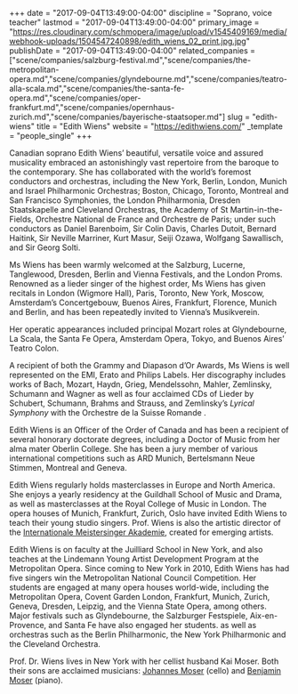 +++
date = "2017-09-04T13:49:00-04:00"
discipline = "Soprano, voice teacher"
lastmod = "2017-09-04T13:49:00-04:00"
primary_image = "https://res.cloudinary.com/schmopera/image/upload/v1545409169/media/webhook-uploads/1504547240898/edith_wiens_02_print.jpg.jpg"
publishDate = "2017-09-04T13:49:00-04:00"
related_companies = ["scene/companies/salzburg-festival.md","scene/companies/the-metropolitan-opera.md","scene/companies/glyndebourne.md","scene/companies/teatro-alla-scala.md","scene/companies/the-santa-fe-opera.md","scene/companies/oper-frankfurt.md","scene/companies/opernhaus-zurich.md","scene/companies/bayerische-staatsoper.md"]
slug = "edith-wiens"
title = "Edith Wiens"
website = "https://edithwiens.com/"
_template = "people_single"
+++

Canadian soprano Edith Wiens’ beautiful, versatile voice and assured musicality embraced an astonishingly vast repertoire from the baroque to the contemporary. She has collaborated with the world’s foremost conductors and orchestras, including the New York, Berlin, London, Munich and Israel Philharmonic Orchestras; Boston, Chicago, Toronto, Montreal and San Francisco Symphonies, the London Philharmonia, Dresden Staatskapelle and Cleveland Orchestras, the Academy of St Martin-in-the-Fields, Orchestre National de France and Orchestre de Paris; under such conductors as Daniel Barenboim, Sir Colin Davis, Charles Dutoit, Bernard Haitink, Sir Neville Marriner, Kurt Masur, Seiji Ozawa, Wolfgang Sawallisch, and Sir Georg Solti.

Ms Wiens has been warmly welcomed at the Salzburg, Lucerne, Tanglewood, Dresden, Berlin and Vienna Festivals, and the London Proms.    Renowned as a lieder singer of the highest order, Ms Wiens has given recitals in London (Wigmore Hall), Paris, Toronto, New York, Moscow, Amsterdam’s Concertgebouw, Buenos Aires, Frankfurt, Florence, Munich and Berlin, and has been repeatedly invited to Vienna’s Musikverein.

Her operatic appearances included principal Mozart roles at Glyndebourne, La Scala, the Santa Fe Opera, Amsterdam Opera, Tokyo, and Buenos Aires’ Teatro Colon.

 A recipient of both the Grammy and Diapason d’Or Awards, Ms Wiens is well represented on the EMI, Erato and Philips Labels. Her discography includes works of Bach, Mozart, Haydn, Grieg, Mendelssohn, Mahler, Zemlinsky, Schumann and Wagner as well as four acclaimed  CDs of Lieder by Schubert, Schumann, Brahms and Strauss, and Zemlinsky’s *Lyrical Symphony* with the Orchestre de la Suisse Romande .

Edith Wiens is an Officer of the Order of Canada and has been a recipient of several honorary doctorate degrees, including a Doctor of Music from her alma mater Oberlin College. She has been a jury member of various international competitions such as ARD Munich, Bertelsmann Neue Stimmen, Montreal and Geneva.  

Edith Wiens regularly holds masterclasses in Europe and North America.  She enjoys a  yearly residency  at  the Guildhall School of Music and Drama, as well as masterclasses at the Royal College of Music in London.   The opera houses of  Munich, Frankfurt, Zurich, Oslo have invited Edith Wiens to teach their young studio singers. Prof. Wiens  is also the artistic director of the [Internationale Meistersinger Akademie](https://meistersingerakademie.com/), created for emerging artists.  

Edith Wiens  is on faculty at  the Juilliard School  in New York, and also teaches at the Lindemann Young Artist Development Program at the Metropolitan Opera.  Since coming to New York in 2010,  Edith Wiens has had five singers win the Metropolitan National Council Competition. Her students  are engaged at many opera houses world-wide, including  the Metropolitan Opera, Covent Garden London, Frankfurt, Munich, Zurich, Geneva, Dresden, Leipzig,   and the  Vienna State Opera, among others.    Major festivals such as Glyndebourne, the Salzburger Festspiele, Aix-en-Provence, and Santa Fe  have also engaged her students. as well as orchestras such as the Berlin Philharmonic, the New York Philharmonic and the Cleveland Orchestra.  

Prof. Dr. Wiens lives in New York  with her cellist husband Kai Moser. Both their sons are acclaimed musicians: [Johannes Moser](http://www.johannes-moser.com/) (cello) and [Benjamin Moser](http://www.benjaminmoser.com/) (piano).
